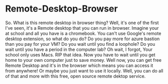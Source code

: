 # Remote-Desktop-Browser
So. What is this remote desktop in browser thing? Well, it's one of the first I've seen, it's a Remote desktop that you can run in browser. Imagine your at school and all you have is a chromebook. You can't use Google's remote desktop extension, so what do you do? Do you pay more for azure bastion than you pay for your VM? Do you wait until you find a loophole?  Do you wait until you have a period in the computer lab? Oh wait, I forgot, Your school only uses Macs. RIP that idea. Now you have to wait until you get home to your own computer just to save money. Well now, you can get free Remote Desktop and it's in the browser which means you can access it from anywhere! Or maybe you just want to use it locally. Well, you can do all of that and more with this free, open source remote dektop service.
